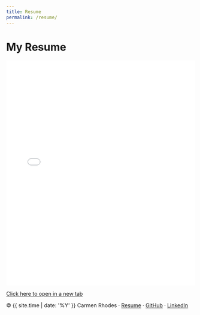 ```yaml
---
title: Resume
permalink: /resume/
---
```


<link href="https://fonts.googleapis.com/css2?family=Inter:wght@400;600;700&display=swap" rel="stylesheet">
<link rel="stylesheet" href="/Assets/css/custom.css">

# My Resume

<embed src="../Assets/carmens-launchcode-resume.pdf" type="application/pdf" width="100%" height="600px" />

[Click here to open in a new tab](../Assets/carmens-launchcode-resume.pdf)


<div class="divider"></div>

<footer class="custom-footer full-bleed">
  <p>
    © {{ site.time | date: '%Y' }} Carmen Rhodes · 
    <a href="/resume/">Resume</a> · 
    <a href="https://github.com/carmenrhodes">GitHub</a> · 
    <a href="https://www.linkedin.com/in/carmen-rhodes-a6652214a/">LinkedIn</a>
  </p>
</footer>

